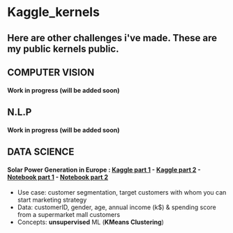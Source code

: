 # Kaggle_kernels

Here are other challenges i've made. These are my public kernels public. 
---


## COMPUTER VISION

#### Work in progress (will be added soon)

## N.L.P

#### Work in progress (will be added soon)

## DATA SCIENCE

#### Solar Power Generation in Europe : [Kaggle part 1](https://www.kaggle.com/obrunet/clustering-part-1-3) - [Kaggle part 2](https://www.kaggle.com/obrunet/exploratory-data-analysis-part-2-3) - [Notebook part 1](https://github.com/obrunet/Kaggle_kernels_2020/blob/master/Solar%20power%20generation/02.POC.01_Solar_Clustering.ipynb) - [Notebook part 2](https://github.com/obrunet/Kaggle_kernels_2020/blob/master/Solar%20power%20generation/02.POC.02_Solar_EDA.ipynb)
* Use case: customer segmentation, target customers with whom you can start marketing strategy
* Data: customerID, gender, age, annual income (k$) &	spending score from a supermarket mall customers
* Concepts: __unsupervised__ ML (__KMeans Clustering__)




